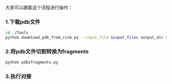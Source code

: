大家可以跟着这个流程进行操作：
### 1.下载pdb文件
```bash
cd ./Tools
python dowmload_pdb_from_rcsb.py --input_file $input_files output_dir $out_dir
```
### 2.将pdb文件切割转换为fragments
```bash
python pdb2fragments.py
```
### 3.执行对接

